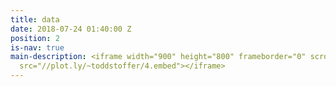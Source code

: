 ```yaml
---
title: data
date: 2018-07-24 01:40:00 Z
position: 2
is-nav: true
main-description: <iframe width="900" height="800" frameborder="0" scrolling="no"
  src="//plot.ly/~toddstoffer/4.embed"></iframe>
---
```


